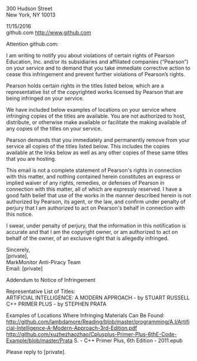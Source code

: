 300 Hudson Street  
New York, NY 10013  

11/15/2016  
github.com http://www.github.com  

Attention github.com:

I am writing to notify you about violations of certain rights of Pearson Education, Inc. and/or its subsidiaries and affiliated companies (“Pearson”) on your service and to demand that you take immediate corrective action to cease this infringement and prevent further violations of Pearson’s rights.

Pearson holds certain rights in the titles listed below, which are a representative list of the copyrighted works licensed by Pearson that are being infringed on your service.

We have included below examples of locations on your service where infringing copies of the titles are available. You are not authorized to host, distribute, or otherwise make available or facilitate the making available of any copies of the titles on your service.

Pearson demands that you immediately and permanently remove from your service all copies of the titles listed below. This includes the copies available at the links below as well as any other copies of these same titles that you are hosting.

This email is not a complete statement of Pearson's rights in connection with this matter, and nothing contained herein constitutes an express or implied waiver of any rights, remedies, or defenses of Pearson in connection with this matter, all of which are expressly reserved. I have a good faith belief that use of the works in the manner described herein is not authorized by Pearson, its agent, or the law, and confirm under penalty of perjury that I am authorized to act on Pearson's behalf in connection with this notice.

I swear, under penalty of perjury, that the information in this notification is accurate and that I am the copyright owner, or am authorized to act on behalf of the owner, of an exclusve right that is allegedly infringed.

Sincerely,  
[private],  
MarkMonitor Anti-Piracy Team  
Email: [private]  

Addendum to Notice of Infringement  

Representative List of Titles:  
ARTIFICIAL INTELLIGENCE: A MODERN APPROACH - by STUART RUSSELL  
C++ PRIMER PLUS - by STEPHEN PRATA  

Examples of Locations Where Infringing Materials Can Be Found:  
http://github.com/lambdamore/Reading/blob/master/programming/A.I/Artificial-Intelligence-A-Modern-Approach-3rd-Edition.pdf  
http://github.com/xuzhezhaozhao/Cplusplus-Primer-Plus-6thE-Code-Example/blob/master/Prata S. - C++ Primer Plus, 6th Edition - 2011.epub  

Please reply to [private].
